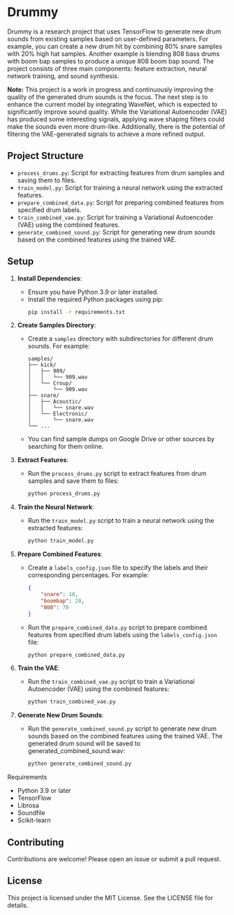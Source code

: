 # Drummy

Drummy is a research project that uses TensorFlow to generate new drum sounds from existing samples based on user-defined parameters. For example, you can create a new drum hit by combining 80% snare samples with 20% high hat samples. Another example is blending 808 bass drums with boom bap samples to produce a unique 808 boom bap sound. The project consists of three main components: feature extraction, neural network training, and sound synthesis.

**Note:** This project is a work in progress and continuously improving the quality of the generated drum sounds is the focus. The next step is to enhance the current model by integrating WaveNet, which is expected to significantly improve sound quality. While the Variational Autoencoder (VAE) has produced some interesting signals, applying wave shaping filters could make the sounds even more drum-like. Additionally, there is the potential of filtering the VAE-generated signals to achieve a more refined output.

## Project Structure

- `process_drums.py`: Script for extracting features from drum samples and saving them to files.
- `train_model.py`: Script for training a neural network using the extracted features.
- `prepare_combined_data.py`: Script for preparing combined features from specified drum labels.
- `train_combined_vae.py`: Script for training a Variational Autoencoder (VAE) using the combined features.
- `generate_combined_sound.py`: Script for generating new drum sounds based on the combined features using the trained VAE.

## Setup

1. **Install Dependencies**:
   - Ensure you have Python 3.9 or later installed.
   - Install the required Python packages using pip:
     ```sh
     pip install -r requirements.txt
     ```

2. **Create Samples Directory**:
   - Create a `samples` directory with subdirectories for different drum sounds. For example:
     ```
     samples/
     ├── kick/
     │   ├── 909/
     │   │   └── 909.wav
     │   └── Croup/
     │       └── 909.wav
     ├── snare/
     │   ├── Acoustic/
     │   │   └── snare.wav
     │   └── Electronic/
     │       └── snare.wav
     └── ...
     ```
   - You can find sample dumps on Google Drive or other sources by searching for them online.

3. **Extract Features**:
   - Run the `process_drums.py` script to extract features from drum samples and save them to files:
     ```sh
     python process_drums.py
     ```

4. **Train the Neural Network**:
   - Run the `train_model.py` script to train a neural network using the extracted features:
     ```sh
     python train_model.py
     ```

5. **Prepare Combined Features**:
   - Create a `labels_config.json` file to specify the labels and their corresponding percentages. For example:
     ```json
     {
         "snare": 10,
         "boombap": 20,
         "808": 70
     }
     ```
   - Run the `prepare_combined_data.py` script to prepare combined features from specified drum labels using the `labels_config.json` file:
     ```sh
     python prepare_combined_data.py
     ```

6. **Train the VAE**:
   - Run the `train_combined_vae.py` script to train a Variational Autoencoder (VAE) using the combined features:
     ```sh
     python train_combined_vae.py
     ```

7. **Generate New Drum Sounds**:
   - Run the `generate_combined_sound.py` script to generate new drum sounds based on the combined features using the trained VAE.   The generated drum sound will be saved to generated_combined_sound.wav:
     ```sh
     python generate_combined_sound.py
     ```

Requirements
- Python 3.9 or later
- TensorFlow
- Librosa
- Soundfile
- Scikit-learn

## Contributing
Contributions are welcome! Please open an issue or submit a pull request.

## License
This project is licensed under the MIT License. See the LICENSE file for details.

